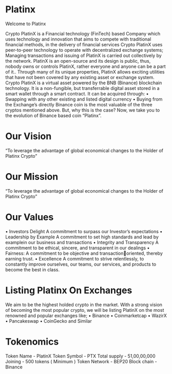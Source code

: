 <h1> Platinx </h1>
Welcome to Platinx


Crypto PlatinX is a Financial technology (FinTech) based 
Company which uses technology and innovation that aims to 
compete with traditional financial methods, in the delivery of 
financial services
Crypto PlatinX uses peer-to-peer technology to operate with 
decentralized exchange systems; Managing transactions and 
issuing of PlatinX is carried out collectively by the network. 
PlatinX is an open-source and its design is public, thus, nobody 
owns or controls PlatinX, rather everyone and anyone can be a 
part of it.. Through many of its unique properties, PlatinX allows 
exciting utilities that have not been covered by any existing 
asset or exchange system.
Crypto PlatinX is a virtual asset powered by the BNB (Binance) 
blockchain technology. It is a non-fungible, but transferrable 
digital asset stored in a smart wallet through a smart contract. 
It can be acquired through:
• Swapping with any other existing and listed digital 
currency 
• Buying from the Exchange’s directly
Binance coin is the most valuable of the three cryptos 
mentioned above. But, why this is the case? Now, we take 
you to the evolution of Binance based coin “Platinx”.

<h1> Our Vision </h1>
“To leverage the advantage of global economical changes to 
the Holder of Platinx Crypto” 

<h1> Our Mission </h1>
“To leverage the advantage of global economical changes to 
the Holder of Platinx Crypto”

<h1> Our Values </h1>
• Investors Delight 
A commitment to surpass our Investor’s expectations
• Leadership by Example
A commitment to set high standards and lead by 
examplein our business and transactions 
• Integrity and Transparency
A commitment to be ethical, sincere, and transparent 
in our dealings
• Fairness: 
A commitment to be objective and transactionoriented, thereby earning trust. 
• Excellence
A commitment to strive relentlessly, to constantly 
improve ourselves, our teams, our services, and 
products to become the best in class.

<h1> Listing Platinx On Exchanges </h1>
We aim to be the highest holded crypto in the market.
With a strong vision of becoming the most popular 
crypto, we will be listing PlatinX on the most renowned 
and popular exchanges like;
• Binance
• Coinmarketcap
• WazirX
• Pancakeswap
• CoinGecko and Similar

<h1> Tokenomics </h1>
Token Name - PlatinX
Token Symbol - PTX
Total supply - 51,00,00,000
Joining - 500 tokens ( Minimum ) 
Token Network - BEP20
Block chain - Binance
